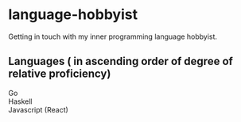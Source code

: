 # language-hobbyist

Getting in touch with my inner programming language hobbyist. 

Languages ( in ascending order of degree of relative proficiency)
------------------------------------------------------------------------
Go <br>
Haskell <br>
Javascript (React) <br> 
